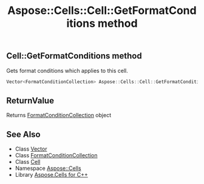 ﻿---
title: Aspose::Cells::Cell::GetFormatConditions method
linktitle: GetFormatConditions
second_title: Aspose.Cells for C++ API Reference
description: 'Aspose::Cells::Cell::GetFormatConditions method. Gets format conditions which applies to this cell in C++.'
type: docs
weight: 2800
url: /cpp/aspose.cells/cell/getformatconditions/
---
## Cell::GetFormatConditions method


Gets format conditions which applies to this cell.

```cpp
Vector<FormatConditionCollection> Aspose::Cells::Cell::GetFormatConditions()
```


## ReturnValue

Returns [FormatConditionCollection](../../formatconditioncollection/) object

## See Also

* Class [Vector](../../vector/)
* Class [FormatConditionCollection](../../formatconditioncollection/)
* Class [Cell](../)
* Namespace [Aspose::Cells](../../)
* Library [Aspose.Cells for C++](../../../)

